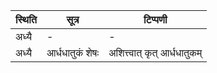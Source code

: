 | स्थिति | सूत्र | टिप्पणी |
| ----- | ------- | ------ |
| अध्यै | - | - |
| अध्यै | आर्धधातुकं शेषः | अशित्त्वात् कृत् आर्धधातुकम् |
